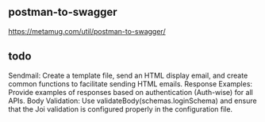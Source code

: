 ## postman-to-swagger

https://metamug.com/util/postman-to-swagger/


## todo

Sendmail: Create a template file, send an HTML display email, and create common functions to facilitate sending HTML emails.
Response Examples: Provide examples of responses based on authentication (Auth-wise) for all APIs.
Body Validation: Use validateBody(schemas.loginSchema) and ensure that the Joi validation is configured properly in the configuration file.
